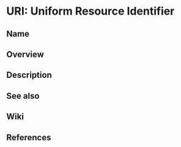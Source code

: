 # URI: Uniform Resource Identifier

## Name

## Overview

## Description

## See also

## Wiki

## References
